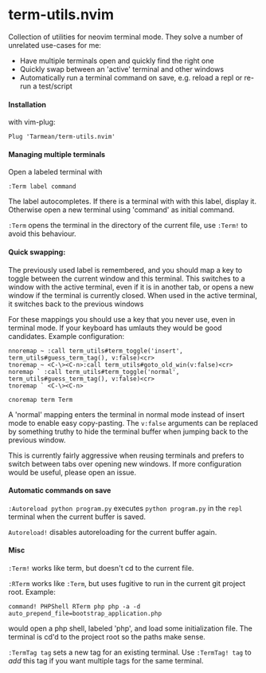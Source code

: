 # term-utils.nvim

Collection of utilities for neovim terminal mode. They solve a number of unrelated use-cases for me:

- Have multiple terminals open and quickly find the right one
- Quickly swap between an 'active' terminal and other windows
- Automatically run a terminal command on save, e.g. reload a repl or re-run a
  test/script


#### Installation

with vim-plug:

    Plug 'Tarmean/term-utils.nvim'

#### Managing multiple terminals

Open a labeled terminal with

    :Term label command

The label autocompletes. If there is a terminal with with this label, display
it. Otherwise open a new terminal using 'command' as initial command.

`:Term` opens the terminal in the directory of the current file, use `:Term!` to avoid this behaviour.

#### Quick swapping:

The previously used label is remembered, and you should map a key to toggle between the current window and this terminal. This switches to a window with the active terminal, even if it is in another tab, or opens a new window if the terminal is currently closed. When used in the active terminal, it switches back to the previous windows

For these mappings you should use a key that you never use, even in terminal mode. If your keyboard has umlauts they would be good candidates. Example configuration:

    nnoremap ~ :call term_utils#term_toggle('insert', term_utils#guess_term_tag(), v:false)<cr>
    tnoremap ~ <C-\><C-n>:call term_utils#goto_old_win(v:false)<cr>
    noremap ` :call term_utils#term_toggle('normal', term_utils#guess_term_tag(), v:false)<cr>
    tnoremap ` <C-\><C-n>

    cnoremap term Term


A 'normal' mapping enters the terminal in normal mode instead of insert mode to enable easy copy-pasting. The `v:false` arguments can be replaced by something truthy to hide the terminal buffer when jumping back to the previous window.

This is currently fairly aggressive when reusing terminals and prefers to switch between tabs over opening new windows. If more configuration would be useful, please open an issue.


#### Automatic commands on save

`:Autoreload python program.py` executes `python program.py` in the `repl` terminal when the current buffer is saved. 

`Autoreload!` disables autoreloading for the current buffer again.

#### Misc

`:Term!` works like term, but doesn't cd to the current file.

`:RTerm` works like `:Term`, but uses fugitive to run in the current git project root. Example:

    command! PHPShell RTerm php php -a -d auto_prepend_file=bootstrap_application.php

would open a php shell, labeled 'php', and load some initialization file. The terminal is cd'd to the project root so the paths make sense.


`:TermTag tag` sets a new tag for an existing terminal. Use `:TermTag! tag` to *add* this tag if you want multiple tags for the same terminal.


